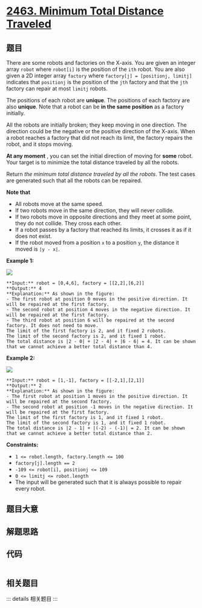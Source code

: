 # [2463. Minimum Total Distance Traveled](https://leetcode.com/problems/minimum-total-distance-traveled)

## 题目

There are some robots and factories on the X-axis. You are given an integer
array `robot` where `robot[i]` is the position of the `ith` robot. You are
also given a 2D integer array `factory` where `factory[j] = [positionj,
limitj]` indicates that `positionj` is the position of the `jth` factory and
that the `jth` factory can repair at most `limitj` robots.

The positions of each robot are **unique**. The positions of each factory are
also **unique**. Note that a robot can be **in the same position** as a
factory initially.

All the robots are initially broken; they keep moving in one direction. The
direction could be the negative or the positive direction of the X-axis. When
a robot reaches a factory that did not reach its limit, the factory repairs
the robot, and it stops moving.

**At any moment** , you can set the initial direction of moving for **some**
robot. Your target is to minimize the total distance traveled by all the
robots.

Return _the minimum total distance traveled by all the robots_. The test cases
are generated such that all the robots can be repaired.

**Note that**

  * All robots move at the same speed.
  * If two robots move in the same direction, they will never collide.
  * If two robots move in opposite directions and they meet at some point, they do not collide. They cross each other.
  * If a robot passes by a factory that reached its limits, it crosses it as if it does not exist.
  * If the robot moved from a position `x` to a position `y`, the distance it moved is `|y - x|`.



**Example 1:**

![](https://assets.leetcode.com/uploads/2022/09/15/example1.jpg)

    
    
    **Input:** robot = [0,4,6], factory = [[2,2],[6,2]]
    **Output:** 4
    **Explanation:** As shown in the figure:
    - The first robot at position 0 moves in the positive direction. It will be repaired at the first factory.
    - The second robot at position 4 moves in the negative direction. It will be repaired at the first factory.
    - The third robot at position 6 will be repaired at the second factory. It does not need to move.
    The limit of the first factory is 2, and it fixed 2 robots.
    The limit of the second factory is 2, and it fixed 1 robot.
    The total distance is |2 - 0| + |2 - 4| + |6 - 6| = 4. It can be shown that we cannot achieve a better total distance than 4.
    

**Example 2:**

![](https://assets.leetcode.com/uploads/2022/09/15/example-2.jpg)

    
    
    **Input:** robot = [1,-1], factory = [[-2,1],[2,1]]
    **Output:** 2
    **Explanation:** As shown in the figure:
    - The first robot at position 1 moves in the positive direction. It will be repaired at the second factory.
    - The second robot at position -1 moves in the negative direction. It will be repaired at the first factory.
    The limit of the first factory is 1, and it fixed 1 robot.
    The limit of the second factory is 1, and it fixed 1 robot.
    The total distance is |2 - 1| + |(-2) - (-1)| = 2. It can be shown that we cannot achieve a better total distance than 2.
    



**Constraints:**

  * `1 <= robot.length, factory.length <= 100`
  * `factory[j].length == 2`
  * `-109 <= robot[i], positionj <= 109`
  * `0 <= limitj <= robot.length`
  * The input will be generated such that it is always possible to repair every robot.


## 题目大意

## 解题思路

## 代码

```javascript

```

## 相关题目

::: details 相关题目
:::
